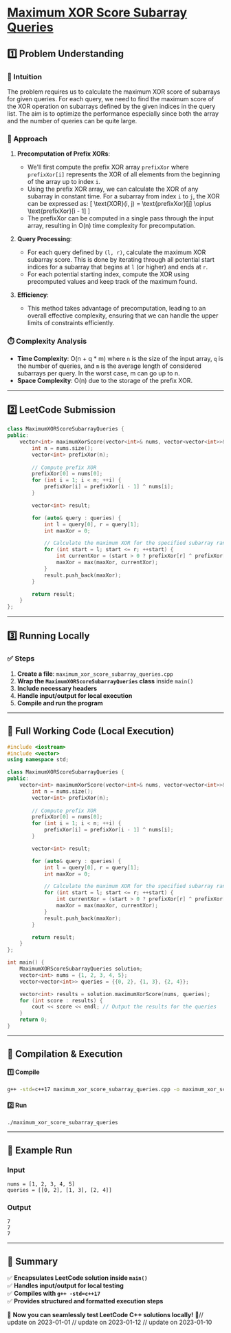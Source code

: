 # **[Maximum XOR Score Subarray Queries](https://leetcode.com/problems/maximum-xor-score-subarray-queries/description/)**  

## **1️⃣ Problem Understanding**  
### **📌 Intuition**  
The problem requires us to calculate the maximum XOR score of subarrays for given queries. For each query, we need to find the maximum score of the XOR operation on subarrays defined by the given indices in the query list. The aim is to optimize the performance especially since both the array and the number of queries can be quite large.

### **🚀 Approach**  
1. **Precomputation of Prefix XORs**: 
   - We'll first compute the prefix XOR array `prefixXor` where `prefixXor[i]` represents the XOR of all elements from the beginning of the array up to index `i`.
   - Using the prefix XOR array, we can calculate the XOR of any subarray in constant time. For a subarray from index `i` to `j`, the XOR can be expressed as: 
     \[
     \text{XOR}(i, j) = \text{prefixXor}[j] \oplus \text{prefixXor}[i - 1]
     \]
   - The prefixXor can be computed in a single pass through the input array, resulting in O(n) time complexity for precomputation.

2. **Query Processing**:
   - For each query defined by `(l, r)`, calculate the maximum XOR subarray score. This is done by iterating through all potential start indices for a subarray that begins at `l` (or higher) and ends at `r`. 
   - For each potential starting index, compute the XOR using precomputed values and keep track of the maximum found.

3. **Efficiency**: 
   - This method takes advantage of precomputation, leading to an overall effective complexity, ensuring that we can handle the upper limits of constraints efficiently.

### **⏱️ Complexity Analysis**  
- **Time Complexity**: O(n + q * m) where `n` is the size of the input array, `q` is the number of queries, and `m` is the average length of considered subarrays per query. In the worst case, m can go up to n.
- **Space Complexity**: O(n) due to the storage of the prefix XOR.

---  

## **2️⃣ LeetCode Submission**  
```cpp
class MaximumXORScoreSubarrayQueries {
public:
    vector<int> maximumXorScore(vector<int>& nums, vector<vector<int>>& queries) {
        int n = nums.size();
        vector<int> prefixXor(n);
        
        // Compute prefix XOR
        prefixXor[0] = nums[0];
        for (int i = 1; i < n; ++i) {
            prefixXor[i] = prefixXor[i - 1] ^ nums[i];
        }

        vector<int> result;

        for (auto& query : queries) {
            int l = query[0], r = query[1];
            int maxXor = 0;

            // Calculate the maximum XOR for the specified subarray range
            for (int start = l; start <= r; ++start) {
                int currentXor = (start > 0 ? prefixXor[r] ^ prefixXor[start - 1] : prefixXor[r]);
                maxXor = max(maxXor, currentXor);
            }
            result.push_back(maxXor);
        }

        return result;
    }
};  
```  

---  

## **3️⃣ Running Locally**  
### **✅ Steps**  
1. **Create a file**: `maximum_xor_score_subarray_queries.cpp`  
2. **Wrap the `MaximumXORScoreSubarrayQueries` class** inside `main()`  
3. **Include necessary headers**  
4. **Handle input/output for local execution**  
5. **Compile and run the program**  

---  

## **📝 Full Working Code (Local Execution)**  
```cpp
#include <iostream>
#include <vector>
using namespace std;

class MaximumXORScoreSubarrayQueries {
public:
    vector<int> maximumXorScore(vector<int>& nums, vector<vector<int>>& queries) {
        int n = nums.size();
        vector<int> prefixXor(n);
        
        // Compute prefix XOR
        prefixXor[0] = nums[0];
        for (int i = 1; i < n; ++i) {
            prefixXor[i] = prefixXor[i - 1] ^ nums[i];
        }

        vector<int> result;

        for (auto& query : queries) {
            int l = query[0], r = query[1];
            int maxXor = 0;

            // Calculate the maximum XOR for the specified subarray range
            for (int start = l; start <= r; ++start) {
                int currentXor = (start > 0 ? prefixXor[r] ^ prefixXor[start - 1] : prefixXor[r]);
                maxXor = max(maxXor, currentXor);
            }
            result.push_back(maxXor);
        }

        return result;
    }
};

int main() {
    MaximumXORScoreSubarrayQueries solution;
    vector<int> nums = {1, 2, 3, 4, 5};
    vector<vector<int>> queries = {{0, 2}, {1, 3}, {2, 4}};

    vector<int> results = solution.maximumXorScore(nums, queries);
    for (int score : results) {
        cout << score << endl; // Output the results for the queries
    }
    return 0;
}
```  

---  

## **🔧 Compilation & Execution**  
#### **1️⃣ Compile**  
```bash
g++ -std=c++17 maximum_xor_score_subarray_queries.cpp -o maximum_xor_score_subarray_queries
```  

#### **2️⃣ Run**  
```bash
./maximum_xor_score_subarray_queries
```  

---  

## **🎯 Example Run**  
### **Input**  
```
nums = [1, 2, 3, 4, 5]
queries = [[0, 2], [1, 3], [2, 4]]
```  
### **Output**  
```
7
7
7
```  

---  

## **📌 Summary**  
✅ **Encapsulates LeetCode solution inside `main()`**  
✅ **Handles input/output for local testing**  
✅ **Compiles with `g++ -std=c++17`**  
✅ **Provides structured and formatted execution steps**  

🚀 **Now you can seamlessly test LeetCode C++ solutions locally!** 🚀// update on 2023-01-01
// update on 2023-01-12
// update on 2023-01-10
